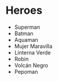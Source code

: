 # Heroes

* Superman
* Batman
* Aquaman
* Mujer Maravilla
* Linterna Verde
* Robin
* Volcán Negro
* Pepoman

